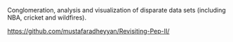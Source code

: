 Conglomeration, analysis and visualization of disparate data sets (including NBA, cricket and wildfires).

https://github.com/mustafaradheyyan/Revisiting-Pep-II/
